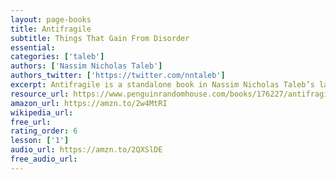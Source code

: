 ```yaml
---
layout: page-books
title: Antifragile
subtitle: Things That Gain From Disorder
essential: 
categories: ['taleb']
authors: ['Nassim Nicholas Taleb']
authors_twitter: ['https://twitter.com/nntaleb']
excerpt: Antifragile is a standalone book in Nassim Nicholas Taleb’s landmark Incerto series, an investigation of opacity, luck, uncertainty, probability, human error, risk, and decision-making in a world we don’t understand. The other books in the series are Fooled by Randomness, The Black Swan, and The Bed of Procrustes. Nassim Nicholas Taleb, the bestselling author of The Black Swan and one of the foremost thinkers of our time, reveals how to thrive in an uncertain world. Just as human bones get stronger when subjected to stress and tension, and rumors or riots intensify when someone tries to repress them, many things in life benefit from stress, disorder, volatility, and turmoil.
resource_url: https://www.penguinrandomhouse.com/books/176227/antifragile-by-nassim-nicholas-taleb/
amazon_url: https://amzn.to/2w4MtRI
wikipedia_url: 
free_url: 
rating_order: 6
lesson: ['1']
audio_url: https://amzn.to/2QXSlDE
free_audio_url: 
---
```

